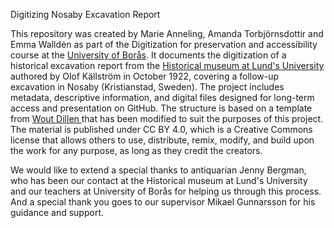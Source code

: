 Digitizing Nosaby Excavation Report


This repository was created by Marie Anneling, Amanda Torbjörnsdottir and Emma Walldén as part of the Digitization for preservation and accessibility course at the [University of Borås](https://www.hb.se/). It documents the digitization of a historical excavation report from the [Historical museum at Lund's University](https://www.historiskamuseet.lu.se/) authored by Olof Källström in October 1922, covering a follow-up excavation in Nosaby (Kristianstad, Sweden). The project includes metadata, descriptive information, and digital files designed for long-term access and presentation on GitHub. The structure is based on a template from [Wout Dillen ](https://github.com/SSLIS/DCHM-template) that has been modified to suit the purposes of this project. The material is published under CC BY 4.0, which is a Creative Commons license that allows others to use, distribute, remix, modify, and build upon the work for any purpose, as long as they credit the creators.

We would like to extend a special thanks to antiquarian Jenny Bergman, who has been our contact at the Historical museum at Lund's University and our teachers at University of Borås for helping us through this process. And a special thank you goes to our supervisor Mikael Gunnarsson for his guidance and support.
